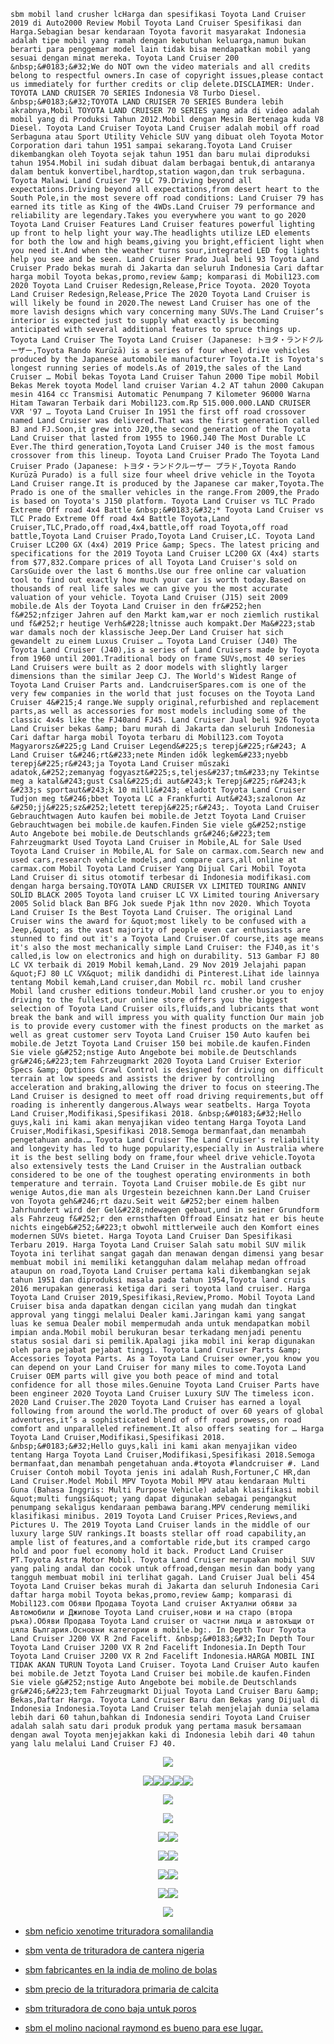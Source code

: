 
```
sbm mobil land crusher lcHarga dan spesifikasi Toyota Land Cruiser 2019 di Auto2000 Review Mobil Toyota Land Cruiser Spesifikasi dan Harga.Sebagian besar kendaraan Toyota favorit masyarakat Indonesia adalah tipe mobil yang ramah dengan kebutuhan keluarga,namun bukan berarti para penggemar model lain tidak bisa mendapatkan mobil yang sesuai dengan minat mereka. Toyota Land Cruiser 200 &nbsp;&#0183;&#32;We do NOT own the video materials and all credits belong to respectful owners.In case of copyright issues,please contact us immediately for further credits or clip delete.DISCLAIMER: Under. TOYOTA LAND CRUISER 70 SERIES Indonesia V8 Turbo Diesel. &nbsp;&#0183;&#32;TOYOTA LAND CRUISER 70 SERIES Bundera lebih akrabnya,Mobil TOYOTA LAND CRUISER 70 SERIES yang ada di video adalah mobil yang di Produksi Tahun 2012.Mobil dengan Mesin Bertenaga kuda V8 Diesel. Toyota Land Cruiser Toyota Land Cruiser adalah mobil off road Serbaguna atau Sport Utility Vehicle SUV yang dibuat oleh Toyota Motor Corporation dari tahun 1951 sampai sekarang.Toyota Land Cruiser dikembangkan oleh Toyota sejak tahun 1951 dan baru mulai diproduksi tahun 1954.Mobil ini sudah dibuat dalam berbagai bentuk,di antaranya dalam bentuk konvertibel,hardtop,station wagon,dan truk serbaguna. Toyota Malawi Land Cruiser 79 LC 79.Driving beyond all expectations.Driving beyond all expectations,from desert heart to the South Pole,in the most severe off road conditions: Land Cruiser 79 has earned its title as King of the 4WDs.Land Cruiser 79 performance and reliability are legendary.Takes you everywhere you want to go 2020 Toyota Land Cruiser Features Land Cruiser features powerful lighting up front to help light your way.The headlights utilize LED elements for both the low and high beams,giving you bright,efficient light when you need it.And when the weather turns sour,integrated LED fog lights help you see and be seen. Land Cruiser Prado Jual beli 93 Toyota Land Cruiser Prado bekas murah di Jakarta dan seluruh Indonesia Cari daftar harga mobil Toyota bekas,promo,review &amp; komparasi di Mobil123.com 2020 Toyota Land Cruiser Redesign,Release,Price Toyota. 2020 Toyota Land Cruiser Redesign,Release,Price The 2020 Toyota Land Cruiser is will likely be found in 2020.The newest Land Cruiser has one of the more lavish designs which vary concerning many SUVs.The Land Cruiser’s interior is expected just to supply what exactly is becoming anticipated with several additional features to spruce things up. Toyota Land Cruiser The Toyota Land Cruiser (Japanese: トヨタ・ランドクルーザー,Toyota Rando Kurūzā) is a series of four wheel drive vehicles produced by the Japanese automobile manufacturer Toyota.It is Toyota's longest running series of models.As of 2019,the sales of the Land Cruiser … Mobil bekas Toyota Land Cruiser Tahun 2000 Tipe mobil Mobil Bekas Merek toyota Model land cruiser Varian 4.2 AT tahun 2000 Cakupan mesin 4164 cc Transmisi Automatic Penumpang 7 Kilometer 96000 Warna Hitam Tawaran Terbaik dari Mobil123.com.Rp 515.000.000.LAND CRUISER VXR '97 … Toyota Land Cruiser In 1951 the first off road crossover named Land Cruiser was delivered.That was the first generation called BJ and FJ.Soon,it grew into J20,the second generation of the Toyota Land Cruiser that lasted from 1955 to 1960.J40 The Most Durable LC Ever.The third generation,Toyota Land Cruiser J40 is the most famous crossover from this lineup. Toyota Land Cruiser Prado The Toyota Land Cruiser Prado (Japanese: トヨタ・ランドクルーザー プラド,Toyota Rando Kurūzā Purado) is a full size four wheel drive vehicle in the Toyota Land Cruiser range.It is produced by the Japanese car maker,Toyota.The Prado is one of the smaller vehicles in the range.From 2009,the Prado is based on Toyota's J150 platform. Toyota Land Cruiser vs TLC Prado Extreme Off road 4x4 Battle &nbsp;&#0183;&#32;* Toyota Land Cruiser vs TLC Prado Extreme Off road 4x4 Battle Toyota,Land Cruiser,TLC,Prado,off road,4x4,battle,off road Toyota,off road battle,Toyota Land Cruiser Prado,Toyota Land Cruiser,LC. Toyota Land Cruiser LC200 GX (4x4) 2019 Price &amp; Specs. The latest pricing and specifications for the 2019 Toyota Land Cruiser LC200 GX (4x4) starts from $77,832.Compare prices of all Toyota Land Cruiser's sold on CarsGuide over the last 6 months.Use our free online car valuation tool to find out exactly how much your car is worth today.Based on thousands of real life sales we can give you the most accurate valuation of your vehicle. Toyota Land Cruiser (J15) seit 2009 mobile.de Als der Toyota Land Cruiser in den fr&#252;hen f&#252;nfziger Jahren auf den Markt kam,war er noch ziemlich rustikal und f&#252;r heutige Verh&#228;ltnisse auch kompakt.Der Ma&#223;stab war damals noch der klassische Jeep.Der Land Cruiser hat sich gewandelt zu einem Luxus Cruiser … Toyota Land Cruiser (J40) The Toyota Land Cruiser (J40),is a series of Land Cruisers made by Toyota from 1960 until 2001.Traditional body on frame SUVs,most 40 series Land Cruisers were built as 2 door models with slightly larger dimensions than the similar Jeep CJ. The World's Widest Range of Toyota Land Cruiser Parts and. LandcruiserSpares.com is one of the very few companies in the world that just focuses on the Toyota Land Cruiser 4&#215;4 range.We supply original,refurbished and replacement parts,as well as accessories for most models including some of the classic 4x4s like the FJ40and FJ45. Land Cruiser Jual beli 926 Toyota Land Cruiser bekas &amp; baru murah di Jakarta dan seluruh Indonesia Cari daftar harga mobil Toyota terbaru di Mobil123.com Toyota Magyarorsz&#225;g Land Cruiser Legend&#225;s terepj&#225;r&#243; A Land Cruiser t&#246;rt&#233;nete Minden idők legkem&#233;nyebb terepj&#225;r&#243;ja Toyota Land Cruiser műszaki adatok,&#252;zemanyag fogyaszt&#225;s,teljes&#237;tm&#233;ny Tekintse meg a katal&#243;gust Csal&#225;di aut&#243;k Terepj&#225;r&#243;k &#233;s sportaut&#243;k 10 milli&#243; eladott Toyota Land Cruiser Tudjon meg t&#246;bbet Toyota LC a Frankfurti Aut&#243;szalonon Az &#250;jj&#225;sz&#252;letett terepj&#225;r&#243;. Toyota Land Cruiser Gebrauchtwagen Auto kaufen bei mobile.de Jetzt Toyota Land Cruiser Gebrauchtwagen bei mobile.de kaufen.Finden Sie viele g&#252;nstige Auto Angebote bei mobile.de Deutschlands gr&#246;&#223;tem Fahrzeugmarkt Used Toyota Land Cruiser in Mobile,AL for Sale Used Toyota Land Cruiser in Mobile,AL for Sale on carmax.com.Search new and used cars,research vehicle models,and compare cars,all online at carmax.com Mobil Toyota Land Cruiser Yang Dijual Cari Mobil Toyota Land Cruiser di situs otomotif terbesar di Indonesia modifikasi.com dengan harga bersaing.TOYOTA LAND CRUISER VX LIMITED TOURING ANNIV SOLID BLACK 2005 Toyota land cruiser LC VX Limited touring Aniversary 2005 Solid black Ban BFG Jok suede Pjak 1thn nov 2020. Which Toyota Land Cruiser Is the Best Toyota Land Cruiser. The original Land Cruiser wins the award for &quot;most likely to be confused with a Jeep,&quot; as the vast majority of people even car enthusiasts are stunned to find out it's a Toyota Land Cruiser.Of course,its age means it's also the most mechanically simple Land Cruiser: the FJ40,as it's called,is low on electronics and high on durability. 513 Gambar FJ 80 LC VX terbaik di 2019 Mobil kemah,Land. 29 Nov 2019 Jelajahi papan &quot;FJ 80 LC VX&quot; milik dandidhi di Pinterest.Lihat ide lainnya tentang Mobil kemah,Land cruiser,dan Mobil rc. mobil land crusher Mobil land crusher editions tondeur.Mobil land crusher.or you to enjoy driving to the fullest,our online store offers you the biggest selection of Toyota Land Cruiser oils,fluids,and lubricants that wont break the bank and will impress you with quality function Our main job is to provide every customer with the finest products on the market as well as great customer serv Toyota Land Cruiser 150 Auto kaufen bei mobile.de Jetzt Toyota Land Cruiser 150 bei mobile.de kaufen.Finden Sie viele g&#252;nstige Auto Angebote bei mobile.de Deutschlands gr&#246;&#223;tem Fahrzeugmarkt 2020 Toyota Land Cruiser Exterior Specs &amp; Options Crawl Control is designed for driving on difficult terrain at low speeds and assists the driver by controlling acceleration and braking,allowing the driver to focus on steering.The Land Cruiser is designed to meet off road driving requirements,but off roading is inherently dangerous.Always wear seatbelts. Harga Toyota Land Cruiser,Modifikasi,Spesifikasi 2018. &nbsp;&#0183;&#32;Hello guys,kali ini kami akan menyajikan video tentang Harga Toyota Land Cruiser,Modifikasi,Spesifikasi 2018.Semoga bermanfaat,dan menambah pengetahuan anda.… Toyota Land Cruiser The Land Cruiser's reliability and longevity has led to huge popularity,especially in Australia where it is the best selling body on frame,four wheel drive vehicle.Toyota also extensively tests the Land Cruiser in the Australian outback considered to be one of the toughest operating environments in both temperature and terrain. Toyota Land Cruiser mobile.de Es gibt nur wenige Autos,die man als Urgestein bezeichnen kann.Der Land Cruiser von Toyota geh&#246;rt dazu.Seit weit &#252;ber einem halben Jahrhundert wird der Gel&#228;ndewagen gebaut,und in seiner Grundform als Fahrzeug f&#252;r den ernsthaften Offroad Einsatz hat er bis heute nichts eingeb&#252;&#223;t obwohl mittlerweile auch den Komfort eines modernen SUVs bietet. Harga Toyota Land Cruiser Dan Spesifikasi Terbaru 2019. Harga Toyota Land Cruiser Salah satu mobil SUV milik Toyota ini terlihat sangat gagah dan menawan dengan dimensi yang besar membuat mobil ini memiliki ketangguhan dalam melahap medan offroad ataupun on road,Toyota Land Cruiser pertama kali dikembangkan sejak tahun 1951 dan diproduksi masala pada tahun 1954,Toyota land cruis 2016 merupakan generasi ketiga dari seri toyota land cruiser. Harga Toyota Land Cruiser 2019,Spesifikasi,Review,Promo. Mobil Toyota Land Cruiser bisa anda dapatkan dengan cicilan yang mudah dan tingkat approval yang tinggi melalui Dealer kami.Jaringan kami yang sangat luas ke semua Dealer mobil mempermudah anda untuk mendapatkan mobil impian anda.Mobil mobil berukuran besar terkadang menjadi penentu status sosial dari si pemilik.Apalagi jika mobil ini kerap digunakan oleh para pejabat pejabat tinggi. Toyota Land Cruiser Parts &amp; Accessories Toyota Parts. As a Toyota Land Cruiser owner,you know you can depend on your Land Cruiser for many miles to come.Toyota Land Cruiser OEM parts will give you both peace of mind and total confidence for all those miles.Genuine Toyota Land Cruiser Parts have been engineer 2020 Toyota Land Cruiser Luxury SUV The timeless icon. 2020 Land Cruiser.The 2020 Toyota Land Cruiser has earned a loyal following from around the world.The product of over 60 years of global adventures,it’s a sophisticated blend of off road prowess,on road comfort and unparalleled refinement.It also offers seating for … Harga Toyota Land Cruiser,Modifikasi,Spesifikasi 2018. &nbsp;&#0183;&#32;Hello guys,kali ini kami akan menyajikan video tentang Harga Toyota Land Cruiser,Modifikasi,Spesifikasi 2018.Semoga bermanfaat,dan menambah pengetahuan anda.#toyota #landcruiser #. Land Cruiser Contoh mobil Toyota jenis ini adalah Rush,Fortuner,C HR,dan Land Cruiser.Model Mobil MPV Toyota Mobil MPV atau kendaraan Multi Guna (Bahasa Inggris: Multi Purpose Vehicle) adalah klasifikasi mobil &quot;multi fungsi&quot; yang dapat digunakan sebagai pengangkut penumpang sekaligus kendaraan pembawa barang.MPV cenderung memiliki klasifikasi minibus. 2019 Toyota Land Cruiser Prices,Reviews,and Pictures U. The 2019 Toyota Land Cruiser lands in the middle of our luxury large SUV rankings.It boasts stellar off road capability,an ample list of features,and a comfortable ride,but its cramped cargo hold and poor fuel economy hold it back. Product Land Cruiser PT.Toyota Astra Motor Mobil. Toyota Land Cruiser merupakan mobil SUV yang paling andal dan cocok untuk offroad,dengan mesin dan body yang tangguh membuat mobil ini terlihat gagah. Land Cruiser Jual beli 454 Toyota Land Cruiser bekas murah di Jakarta dan seluruh Indonesia Cari daftar harga mobil Toyota bekas,promo,review &amp; komparasi di Mobil123.com Обяви Продава Toyota Land cruiser Актуални обяви за Автомобили и Джипове Toyota Land cruiser,нови и на старо (втора ръка).Обяви Продава Toyota Land cruiser от частни лица и автокъщи от цяла България.Основни категории в mobile.bg:. In Depth Tour Toyota Land Cruiser J200 VX R 2nd Facelift. &nbsp;&#0183;&#32;In Depth Tour Toyota Land Cruiser J200 VX R 2nd Facelift Indonesia.In Depth Tour Toyota Land Cruiser J200 VX R 2nd Facelift Indonesia.HARGA MOBIL INI TIDAK AKAN TURUN Toyota Land Cruiser. Toyota Land Cruiser Auto kaufen bei mobile.de Jetzt Toyota Land Cruiser bei mobile.de kaufen.Finden Sie viele g&#252;nstige Auto Angebote bei mobile.de Deutschlands gr&#246;&#223;tem Fahrzeugmarkt Dijual Toyota Land Cruiser Baru &amp; Bekas,Daftar Harga. Toyota Land Cruiser Baru dan Bekas yang Dijual di Indonesia Indonesia.Toyota Land Cruiser telah menjelajah dunia selama lebih dari 60 tahun,bahkan di Indonesia sendiri Toyota Land Cruiser adalah salah satu dari produk produk yang pertama masuk bersamaan dengan awal Toyota menjejakkan kaki di Indonesia lebih dari 40 tahun yang lalu melalui Land Cruiser FJ 40. 
```

<div align="center">

<a href="https://es-crusher.shibang-china.com/github&k=sbm+mobil+land+crusher+lc"><img src="https://static.shibang-china.com/es/crusher/logo.jpg"></a>

<a href="https://es-crusher.shibang-china.com/github&k=sbm+mobil+land+crusher+lc"><img src="https://static.shibang-china.com/es/crusher/index.jpg"></a><a href="https://es-crusher.shibang-china.com/material.htmlgithub&k=sbm+mobil+land+crusher+lc"><img src="https://static.shibang-china.com/es/crusher/material.jpg"></a><a href="https://es-crusher.shibang-china.com/application.htmlgithub&k=sbm+mobil+land+crusher+lc"><img src="https://static.shibang-china.com/es/crusher/application.jpg"></a><a href="https://es-crusher.shibang-china.com/aboutus.htmlgithub&k=sbm+mobil+land+crusher+lc"><img src="https://static.shibang-china.com/es/crusher/aboutus.jpg"></a><a href="https://es-crusher.shibang-china.com/contact.htmlgithub&k=sbm+mobil+land+crusher+lc"><img src="https://static.shibang-china.com/es/crusher/contact.jpg"></a>

<a href="https://es-crusher.shibang-china.com/github&k=sbm+mobil+land+crusher+lc"><img src="https://static.shibang-china.com/es/crusher/banner.jpg"></a>

<a href="https://swt.shibang-china.com/github&k=sbm+mobil+land+crusher+lc"><img src="https://static.shibang-china.com/es/crusher/text.jpg"></a>

<a href="https://swt.shibang-china.com/github&k=sbm+mobil+land+crusher+lc"><img src="https://static.shibang-china.com/es/crusher/chat.jpg"></a><a href="https://es-crusher.shibang-china.com/contact.htmlgithub&k=sbm+mobil+land+crusher+lc"><img src="https://static.shibang-china.com/es/crusher/message.jpg"></a>

<a href="https://es-crusher.shibang-china.com/products/pe.htmlgithub&k=sbm+mobil+land+crusher+lc"><img src="https://static.shibang-china.com/es/crusher/pe.jpg"></a><a href="https://es-crusher.shibang-china.com/products/pf.htmlgithub&k=sbm+mobil+land+crusher+lc"><img src="https://static.shibang-china.com/es/crusher/pf.jpg"></a>

<a href="https://es-crusher.shibang-china.com/products/hpt.htmlgithub&k=sbm+mobil+land+crusher+lc"><img src="https://static.shibang-china.com/es/crusher/hpt.jpg"></a><a href="https://es-crusher.shibang-china.com/products/vsi.htmlgithub&k=sbm+mobil+land+crusher+lc"><img src="https://static.shibang-china.com/es/crusher/vsi.jpg"></a>

<a href="https://es-crusher.shibang-china.com/products/klv.htmlgithub&k=sbm+mobil+land+crusher+lc"><img src="https://static.shibang-china.com/es/crusher/klv.jpg"></a><a href="https://es-crusher.shibang-china.com/products/portable.htmlgithub&k=sbm+mobil+land+crusher+lc"><img src="https://static.shibang-china.com/es/crusher/portable.jpg"></a>

<a href="https://swt.shibang-china.com/github&k=sbm+mobil+land+crusher+lc"><img src="https://static.shibang-china.com/es/crusher/case.jpg"></a>

</div>


* [sbm neficio xenotime trituradora somalilandia](sbm%20neficio%20xenotime%20trituradora%20somalilandia.md)

* [sbm venta de trituradora de cantera nigeria](sbm%20venta%20de%20trituradora%20de%20cantera%20nigeria.md)

* [sbm fabricantes en la india de molino de bolas](sbm%20fabricantes%20en%20la%20india%20de%20molino%20de%20bolas.md)

* [sbm precio de la trituradora primaria de calcita](sbm%20precio%20de%20la%20trituradora%20primaria%20de%20calcita.md)

* [sbm trituradora de cono baja untuk poros](sbm%20trituradora%20de%20cono%20baja%20untuk%20poros.md)

* [sbm el molino nacional raymond es bueno para ese lugar.](sbm%20el%20molino%20nacional%20raymond%20es%20bueno%20para%20ese%20lugar..md)